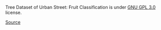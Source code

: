 Tree Dataset of Urban Street: Fruit Classification is under [GNU GPL 3.0](https://www.gnu.org/licenses/gpl-3.0.en.html) license.

[Source](https://www.kaggle.com/datasets/erickendric/tree-dataset-of-urban-street-classification-fruit)